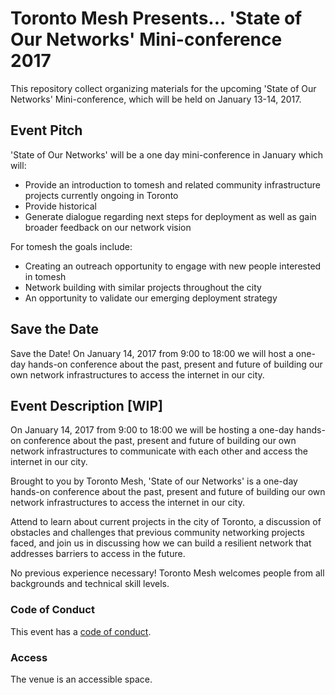 # Toronto Mesh Presents... 'State of Our Networks' Mini-conference 2017

This repository collect organizing materials for the upcoming 'State of Our Networks' Mini-conference, which will be held on January 13-14, 2017.

## Event Pitch
'State of Our Networks' will be a one day mini-conference in January which will:

- Provide an introduction to tomesh and related community infrastructure projects currently ongoing in Toronto
- Provide historical
- Generate dialogue regarding next steps for deployment as well as gain broader feedback on our network vision

For tomesh the goals include:

- Creating an outreach opportunity to engage with new people interested in tomesh
- Network building with similar projects throughout the city
- An opportunity to validate our emerging deployment strategy

## Save the Date
Save the Date! On January 14, 2017 from 9:00 to 18:00 we will host a one-day hands-on conference about the past, present and future of building our own network infrastructures to access the internet in our city.

## Event Description [WIP]
On January 14, 2017 from 9:00 to 18:00 we will be hosting a one-day hands-on conference about the past, present and future of building our own network infrastructures to communicate with each other and access the internet in our city.

Brought to you by Toronto Mesh, 'State of our Networks' is a one-day hands-on conference about the past, present and future of building our own network infrastructures to access the internet in our city.

Attend to learn about current projects in the city of Toronto, a discussion of obstacles and challenges that previous community networking projects faced, and join us in discussing how we can build a resilient network that addresses barriers to access in the future.

No previous experience necessary! Toronto Mesh welcomes people from all backgrounds and technical skill levels.

### Code of Conduct

This event has a [code of conduct]().

### Access

The venue is an accessible space.
